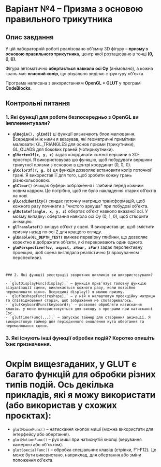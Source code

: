 # Варіант №4 – Призма з основою правильного трикутника

## Опис завдання

У цій лабораторній роботі реалізовано об’ємну 3D фігуру – **призму з основою правильного трикутника**, центр якої розташовано в точці **(0, 0, 0)**.

Фігура автоматично **обертається навколо осі Oy** (анімовано), а кожна грань має **власний колір**, що візуально виділяє структуру об'єкта.

Програма написана з використанням **OpenGL + GLUT** у програмі **CodeBlocks**.


## Контрольні питання

### 1. Які функції для роботи безпосередньо з OpenGL ви імплементували?

- **`glBegin(), glEnd()`**
ці функції визначають блок малювання. Всередині між ними я вказував, які геометричні примітиви малювати: GL_TRIANGLES для основ призми (трикутники), GL_QUADS для бокових граней (чотирикутники).
- **`glVertex3f(x, y, z)`**
задає координати кожної вершини в 3D-просторі. Я використовував цю функцію, щоб побудувати вершини трикутної призми з основою в центрі координат (0, 0, 0).
- **`glColor3f(r, g, b)`**
ця функція дозволяє встановити колір поточної грані. Я використав її для того, щоб зробити кожну грань різнокольоровою.
- **`glClear()`**
очищає буфери зображення і глибини перед кожним новим кадром. Це потрібно, щоб не було накладення старих об’єктів на нові.
- **`glLoadIdentity()`**
скидає поточну матрицю трансформацій, щоб кожного разу починати з "чистого аркуша" при побудові об'єкта.
- **`glRotatef(angle, x, y, z)`**
обертає об’єкт навколо вказаної осі. У моєму випадку: обертання навколо осі Oy (0, 1, 0), щоб створити анімацію.
- **`glTranslatef()`**
зміщує об’єкт у сцені. Я використав це, щоб змістити призму назад по осі Z для кращого огляду.
- **`glEnable(GL_DEPTH_TEST)`**
вмикає перевірку глибини, що дозволяє коректно відображати об’єкти, які перекривають один одного.
- **`gluPerspective(fov, aspect, zNear, zFar)`**
задає перспективну проекцію, щоб сцена виглядала реалістично (з врахуванням перспективи).
```


### 2. Які функції реєстрації зворотних викликів ви використовували?

- `glutDisplayFunc(display);` – функція прив’язує головну функцію візуалізації сцени, викликається кожного разу, коли потрібно перемалювати вікно. Всередині display() я малюю призму.
- `glutReshapeFunc(reshape);` – у ній я налаштовую проекційну матрицю та співвідношення сторін, щоб зображення не спотворювалось.
- `glutKeyboardFunc(keyboard);` – дозволяє обробляти натискання клавіш. у мене використовується для виходу з програми при натисканні Esc.
- `glutTimerFunc(...);` – запускає таймер для створення анімації. Я використовую таймер для періодичного оновлення кута обертання та перемалювання сцени.
```


### 3. Які існують інші функції обробки подій? Коротко опишіть їхнє призначення.
# Окрім вищезгаданих, у GLUT є багато функцій для обробки різних типів подій. Ось декілька прикладів, які я можу використати (або використав у схожих проєктах):

- `glutMouseFunc()` – натискання кнопок миші (можна використати для інтерфейсу або обертання).
- `glutMotionFunc()` – рух миші при натиснутій кнопці (керування камерою або об'єктом).
- `glutSpecialFunc()` – обробка спеціальних клавіш (стрілки, F1–F12). Це може бути використано, наприклад, для обертання або зміни положення об'єкта.

